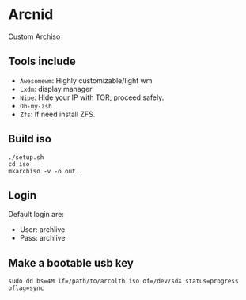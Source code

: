 # Arcnid
Custom Archiso

## Tools include

+ `Awesomewm`: Highly customizable/light wm
+ `Lxdm`: display manager
+ `Nipe`: Hide your IP with TOR, proceed safely.
+ `Oh-my-zsh`
+ `Zfs`: If need install ZFS.

## Build iso

    ./setup.sh
    cd iso
    mkarchiso -v -o out .

## Login
Default login are:
+ User: archlive
+ Pass: archlive

## Make a bootable usb key

    sudo dd bs=4M if=/path/to/arcolth.iso of=/dev/sdX status=progress oflag=sync
